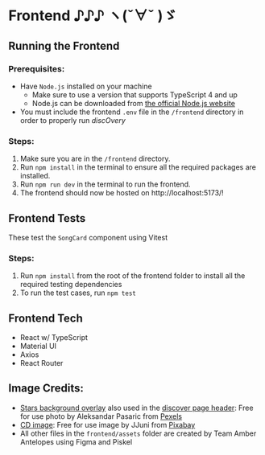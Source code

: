 # Frontend ♪♪♪ ヽ(ˇ∀ˇ )ゞ

## Running the Frontend

### Prerequisites:

- Have `Node.js` installed on your machine
    - Make sure to use a version that supports TypeScript 4 and up
    - Node.js can be downloaded
      from [the official Node.js website](https://nodejs.org/)
- You must include the frontend `.env` file in the `/frontend` directory in order to properly run _discOvery_

### Steps:

1. Make sure you are in the `/frontend` directory.
2. Run `npm install` in the terminal to ensure all the required packages are installed.
3. Run `npm run dev` in the terminal to run the frontend.
4. The frontend should now be hosted on http://localhost:5173/!

## Frontend Tests

These test the `SongCard` component using Vitest

### Steps:

1. Run `npm install` from the root of the frontend folder to install all the required testing dependencies
2. To run the test cases, run `npm test`

## Frontend Tech

- React w/ TypeScript
- Material UI
- Axios
- React Router

## Image Credits:

- [Stars background overlay](frontend/src/assets/stars_background.jpg) also used in
  the [discover page header](frontend/src/assets/discover_page_header.png): Free for use photo by Aleksandar Pasaric
  from [Pexels](https://www.pexels.com/photo/dark-starry-sky-1694000/)
- [CD image](frontend/src/assets/cd_image.png): Free for use image by JJuni
  from [Pixabay](https://pixabay.com/vectors/cd-computer-disk-saved-electronic-1169624/)
- All other files in the `frontend/assets` folder are created by Team Amber Antelopes using Figma and Piskel